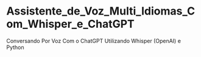 # Assistente_de_Voz_Multi_Idiomas_Com_Whisper_e_ChatGPT
Conversando Por Voz Com o ChatGPT Utilizando Whisper (OpenAI) e Python
